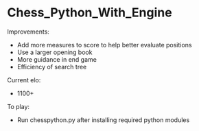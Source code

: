 # Chess_Python_With_Engine

Improvements:
- Add more measures to score to help better evaluate positions
- Use a larger opening book
- More guidance in end game
- Efficiency of search tree


Current elo:
- 1100+ 

To play:
- Run chesspython.py after installing required python modules
